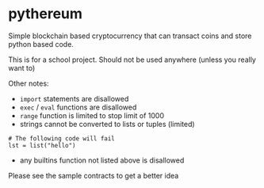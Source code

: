 # pythereum

Simple blockchain based cryptocurrency that can transact coins and store
python based code.

This is for a school project. Should not be used anywhere (unless you really want to)

Other notes:
- `import` statements are disallowed
- `exec` / `eval` functions are disallowed
- `range` function is limited to stop limit of 1000
- strings cannot be converted to lists or tuples (limited)
```python3
# The following code will fail
lst = list("hello")
```

- any builtins function not listed above is disallowed

Please see the sample contracts to get a better idea
